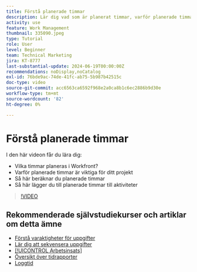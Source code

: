 ```yaml
---
title: Förstå planerade timmar
description: Lär dig vad som är planerat timmar, varför planerade timmar är viktiga för ditt projekt och hur du lägger till planerade timmar till aktiviteter.
activity: use
feature: Work Management
thumbnail: 335090.jpeg
type: Tutorial
role: User
level: Beginner
team: Technical Marketing
jira: KT-8777
last-substantial-update: 2024-06-19T00:00:00Z
recommendations: noDisplay,noCatalog
exl-id: 76bde9ac-74de-41fc-ab75-5b987b42515c
doc-type: video
source-git-commit: acc6563ca6592f968e2a0ca8b1c6ec2886b9d30e
workflow-type: tm+mt
source-wordcount: '82'
ht-degree: 0%

---
```


# Förstå planerade timmar

I den här videon får du lära dig:

* Vilka timmar planeras i Workfront?
* Varför planerade timmar är viktiga för ditt projekt
* Så här beräknar du planerade timmar
* Så här lägger du till planerade timmar till aktiviteter

>[!VIDEO](https://video.tv.adobe.com/v/335090/?quality=12&learn=on)


## Rekommenderade självstudiekurser och artiklar om detta ämne

* [Förstå varaktigheter för uppgifter](/help/manage-work/tasks/understand-task-durations.md)
* [Lär dig att sekvensera uppgifter](/help/manage-work/tasks/learn-to-sequence-tasks.md)
* [[!UICONTROL Arbetsinsats]](/help/manage-work/tasks/understand-work-effort.md)
* [Översikt över tidrapporter](https://experienceleague.adobe.com/en/docs/workfront/using/timesheets/details/timesheets-overview)
* [Loggtid](https://experienceleague.adobe.com/en/docs/workfront/using/timesheets/create-and-manage-timesheets-in-adobe-workfront/log-time)
